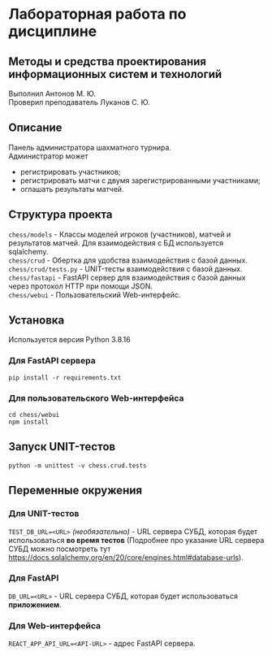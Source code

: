 

# Лабораторная работа по дисциплине 
## Методы и средства проектирования информационных систем и технологий
Выполнил Антонов М. Ю. \
Проверил преподаватель Луканов С. Ю.

## Описание

Панель администратора шахматного турнира. \
Администратор может
* регистрировать участников;
* регистрировать матчи с двумя зарегистрированными участниками;
* оглашать результаты матчей.

## Структура проекта

`chess/models` - Классы моделей игроков (участников), матчей и результатов матчей. Для взаимодействия с БД используется sqlalchemy. \
`chess/crud` - Обертка для удобства взаимодействия с базой данных. \
`chess/crud/tests.py` - UNIT-тесты взаимодействия с базой данных. \
`chess/fastapi` - FastAPI сервер для взаимодействия с базой данных через протокол HTTP при помощи JSON. \
`chess/webui` - Пользовательский Web-интерфейс.

## Установка
Используется версия Python 3.8.16

### Для FastAPI сервера
`pip install -r requirements.txt`

### Для пользовательского Web-интерфейса
```
cd chess/webui
npm install
```


## Запуск UNIT-тестов
`python -m unittest -v chess.crud.tests`

## Переменные окружения

### Для UNIT-тестов

`TEST_DB_URL=<URL>` *(необязательно)* - URL сервера СУБД, которая будет использоваться __во время тестов__
(Подробнее про указание URL сервера СУБД можно посмотреть тут https://docs.sqlalchemy.org/en/20/core/engines.html#database-urls).


### Для FastAPI

`DB_URL=<URL>` - URL сервера СУБД, которая будет использоваться __приложением__.


### Для Web-интерфейса
`REACT_APP_API_URL=<API-URL>` - адрес FastAPI сервера.
